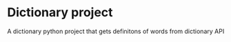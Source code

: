 # Dictionary project

A  dictionary python project that gets definitons of words from dictionary API
